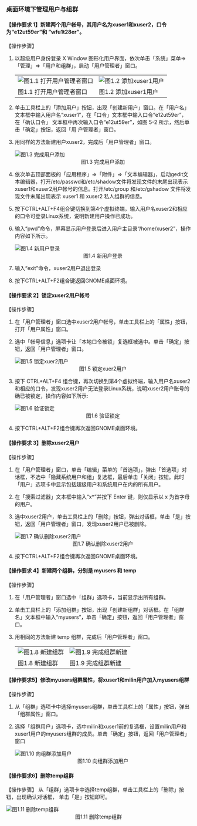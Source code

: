 ### 桌面环境下管理用户与组群

#### 【操作要求 1】新建两个用户帐号，其用户名为xuser1和xuser2，口令为“e12ut59er”和 “wfu1t28er”。

【操作步骤】

1. 以超级用户身份登录 X Window 图形化用户界面，依次单击「系统」菜单=>「管理」=>「用户和组群」，启动「用户管理者」窗口。

   <table>
       <tr>
           <td><img src="../Pic/1.1.png" style="max-height: 400px; width: auto;" alt="图1.1 打开用户管理者窗口" title="图1.1 打开用户管理者窗口"></td>
           <td><img src="../Pic/1.2.png" style="max-height: 400px; width: auto;" alt="图1.2 添加xuser1用户" title="图1.2 添加xuser1用户"></td>
       </tr>
       <tr>
           <td>图1.1 打开用户管理者窗口</td>
           <td>图1.2 添加xuser1用户</td>
       </tr>
   </table>

2. 单击工具栏上的「添加用户」按钮，出现「创建新用户」窗口。在「用户名」文本框中输入用户名“xuser1”，在「口令」文本框中输入口令“e12ut59er”，在「确认口令」 文本框中再次输入口令“e12ut59er”，如图 5-2 所示，然后单击「确定」按钮，返回「用 户管理者」窗口。

3. 用同样的方法新建用户xuser2，完成后「用户管理者」窗口。

   <img src="../Pic/1.3.png" alt="图1.3 完成用户添加" title="图1.3 完成用户添加" style="max-height: 350px; width: auto;"/>

   <center>图1.3 完成用户添加</center>

4. 依次单击顶部面板的「应用程序」=>「附件」=>「文本编辑器」，启动gedit文本编辑器，打开/etc/passwd和/etc/shadow文件将发现文件的末尾出现表示xuser1和xuser2用户帐号的信息。打开/etc/group 和/etc/gshadow 文件将发现文件末尾出现表示 xuser1 和 xuser2 私人组群的信息。

5. 按下CTRL+ALT+F4组合键切换到第4个虚拟终端，输入用户名xuser2和相应的口令可登录Linux系统，说明新建用户操作已成功。

6. 输入“pwd”命令，屏幕显示用户登录后进入用户主目录“/home/xuser2”，操作内容如下所示。

   <img src="../Pic/1.4.png" alt="图1.4 新用户登录" title="图1.4 新用户登录" style="max-height: 350px; width: auto;"/>

   <center>图1.4 新用户登录</center>

7. 输入“exit”命令，xuser2用户退出登录

8. 按下CTRL+ALT+F2组合键返回GNOME桌面环境。

#### 【操作要求 2】锁定xuser2用户帐号

【操作步骤】

1. 在「用户管理者」窗口选中xuser2用户帐号，单击工具栏上的「属性」按钮，打开「用户属性」窗口。

2. 选中「帐号信息」选项卡让「本地口令被锁」复选框被选中。单击「确定」按钮，返回「用户管理者」窗口。

   <img src="../Pic/1.5.png" alt="图1.5 锁定xuer2用户" title="图1.5 锁定xuer2用户" style="max-height: 350px; width: auto;" />
   <center>图1.5 锁定xuer2用户</center>

3. 按下 CTRL+ALT+F4 组合键，再次切换到第4个虚拟终端，输入用户名xuser2和相应的口令，发现xuser2用户无法登录Linux系统，说明xuser2用户账号的确已被锁定，操作内容如下所示: 

   <img src="../Pic/1.6.png" alt="图1.6 验证锁定" style="max-height: 350px; width: auto;" />

   <center>图1.6 验证锁定</center>

4. 按下CTRL+ALT+F2组合键再次返回GNOME桌面环境。

#### 【操作要求 3】删除xuser2用户

【操作步骤】

1. 在「用户管理者」窗口，单击「编辑」菜单的「首选项」，弹出「首选项」对话框，不选中「隐藏系统用户和组」复选框，最后单击「关闭」按钮。此时「用户」选项卡中显示包括超级用户和系统用户在内的所有用户。

2. 在「搜索过滤器」文本框中输入“x\*”并按下 Enter 键，则仅显示以 x 为首字母的用户。

3. 选中xuser2用户，单击工具栏上的「删除」按钮，弹出对话框，单击「是」按钮，返回「用户管理者」窗口，发现xuser2用户已被删除。

   <img src="../Pic/1.7.png" alt="图1.7 确认删除xuser2用户" title="图1.7 确认删除xuser2用户" style="max-height: 350px; width: auto;" />

   <center>图1.7 确认删除xuser2用户</center>

4. 按下CTRL+ALT+F2组合键再次返回GNOME桌面环境。

#### 【操作要求 4】新建两个组群，分别是 myusers 和 temp

【操作步骤】

1. 在「用户管理者」窗口选中「组群」选项卡，当前显示出所有组群。

2. 单击工具栏上的「添加组群」按钮，出现「创建新组群」对话框。在「组群名」文本框中输入“myusers”，单击「确定」按钮，返回「用户管理者」窗口。

3. 用相同的方法新建 temp 组群，完成后「用户管理者」窗口。

   <table>
       <tr>
           <td><img src="../Pic/1.8.png" style="max-height: 400px; width: auto;" alt="图1.8 新建组群" title="图1.8 新建组群"></td>
           <td><img src="../Pic/1.9.png" style="max-height: 400px; width: auto;" alt="图1.9 完成组群新建" title="图1.9 完成组群新建"></td>
       </tr>
       <tr>
           <td>图1.8 新建组群</td>
           <td>图1.9 完成组群新建</td>
       </tr>
   </table>

#### 【操作要求5】修改myusers组群属性，将xuser1和milin用户加入myusers组群

【操作步骤】

1. 从「组群」选项卡中选择myusers组群，单击工具栏上的「属性」按钮，弹出「组群属性」窗口。

2. 选择「组群用户」选项卡，选中milin和xuser1前的复选框，设置milin用户和xuser1用户的myusers组群的成员。单击「确定」按钮，返回「用户管理者」窗口

   <img src="../Pic/1.10.png" alt="图1.10 向组群添加用户" title="图1.10 向组群添加用户" style="max-height: 350px; width: auto;" />
   
   <center>图1.10 向组群添加用户</center>

#### 【操作要求6】删除temp组群

【操作步骤】
	从「组群」选项卡中选择temp组群，单击工具栏上的「删除」按钮，出现确认对话框， 单击「是」按钮即可。

   <img src="../Pic/1.10.png" alt="图1.11 删除temp组群" title="图1.11 删除temp组群" style="max-height: 350px; width: auto;" />

   <center>图1.11 删除temp组群</center>

   
